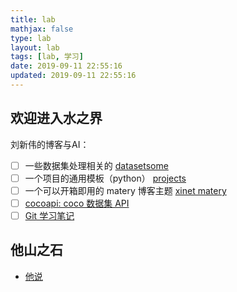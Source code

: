 ```yaml
---
title: lab
mathjax: false
type: lab
layout: lab
tags: [lab, 学习]
date: 2019-09-11 22:55:16
updated: 2019-09-11 22:55:16
---
```


## 欢迎进入水之界

刘新伟的博客与AI：

- [ ] 一些数据集处理相关的 [datasetsome](https://dataloaderx.github.io/datasetsome/)
- [ ] 一个项目的通用模板（python） [projects](https://xinetzone.github.io/projects/)
- [ ] 一个可以开箱即用的 matery 博客主题 [xinet matery](https://xinetzone.github.io/matery/)
- [ ] [cocoapi: coco 数据集 API](https://xinering.github.io/cocoapi/)
- [ ] [Git 学习笔记](https://xinetzone.github.io/GitStudying/)

## 他山之石

- [他说](/lab/他说.html)

